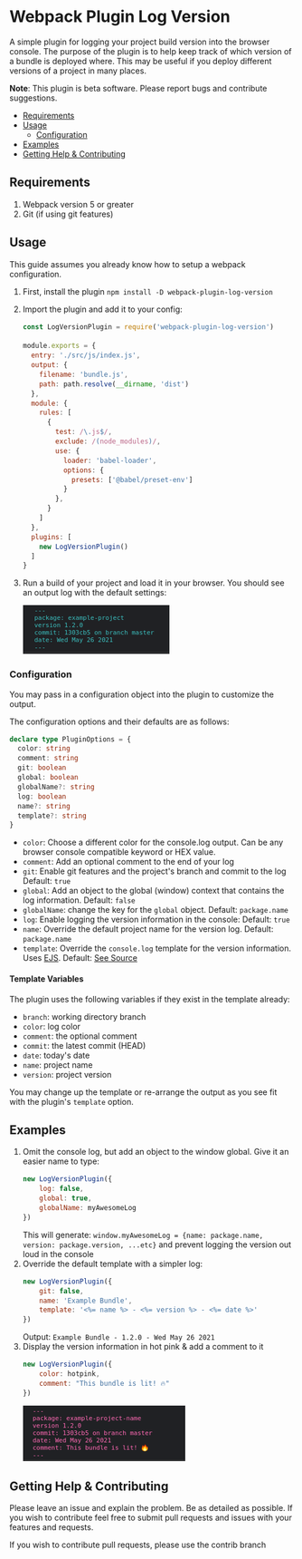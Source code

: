 # Webpack Plugin Log Version
A simple plugin for logging your project build version into the browser console. The purpose of the plugin is to help keep track of which version of a bundle is deployed where. This may be useful if you deploy different versions of a project in many places.

**Note**: This plugin is beta software. Please report bugs and contribute suggestions.

<!-- MarkdownTOC autolink="true" autoanchor="true" levels="1,2,3" -->

- [Requirements](#requirements)
- [Usage](#usage)
    - [Configuration](#configuration)
- [Examples](#examples)
- [Getting Help & Contributing](#getting-help--contributing)

<!-- /MarkdownTOC -->

<a id="requirements"></a>
## Requirements
1. Webpack version 5 or greater
2. Git (if using git features)

<a id="usage"></a>
## Usage
This guide assumes you already know how to setup a webpack configuration.

1. First, install the plugin `npm install -D webpack-plugin-log-version`
2. Import the plugin and add it to your config:
    ```javascript
    const LogVersionPlugin = require('webpack-plugin-log-version')

    module.exports = {
      entry: './src/js/index.js',
      output: {
        filename: 'bundle.js',
        path: path.resolve(__dirname, 'dist') 
      },
      module: {
        rules: [
          { 
            test: /\.js$/,
            exclude: /(node_modules)/,
            use: {
              loader: 'babel-loader',
              options: {
                presets: ['@babel/preset-env']
              }
            },
          }
        ]
      },
      plugins: [
        new LogVersionPlugin()
      ]
    }
    ```
3. Run a build of your project and load it in your browser. You should see an output log with the default settings:

    ![Example image of the plugin's default settings](./example.png)

<a id="configuration"></a>
### Configuration

You may pass in a configuration object into the plugin to customize the output.

The configuration options and their defaults are as follows:
```typescript
declare type PluginOptions = {
  color: string
  comment: string
  git: boolean
  global: boolean
  globalName?: string
  log: boolean
  name?: string
  template?: string
}
```
* `color`: Choose a different color for the console.log output. Can be any browser console compatible keyword or HEX value.
* `comment`: Add an optional comment to the end of your log
* `git`: Enable git features and the project's branch and commit to the log Default: `true`
*  `global`: Add an object to the global (window) context that contains the log information. Default: `false`
* `globalName`: change the key for the `global` object. Default: `package.name`
* `log`: Enable logging the version information in the console: Default: `true`
* `name`: Override the default project name for the version log. Default: `package.name`
* `template`: Override the `console.log` template for the version information. Uses [EJS](https://ejs.co/). Default: [See Source](./src/templates/default.ejs)

<a id="template-variables"></a>
#### Template Variables
The plugin uses the following variables if they exist in the template already:

* `branch`: working directory branch
* `color`: log color
* `comment`: the optional comment
* `commit`: the latest commit (HEAD)
* `date`: today's date
* `name`: project name
* `version`: project version

You may change up the template or re-arrange the output as you see fit with the plugin's `template` option.

<a id="examples"></a>
## Examples

1. Omit the console log, but add an object to the window global. Give it an easier name to type:
    ```javascript
    new LogVersionPlugin({
        log: false,
        global: true,
        globalName: myAwesomeLog
    })
    ```
    This will generate: `window.myAwesomeLog = {name: package.name, version: package.version, ...etc}` and prevent logging the version out loud in the console
2. Override the default template with a simpler log:
    ```javascript
    new LogVersionPlugin({
        git: false,
        name: 'Example Bundle',
        template: '<%= name %> - <%= version %> - <%= date %>'
    })
    ```
    Output: `Example Bundle - 1.2.0 - Wed May 26 2021`
3. Display the version information in hot pink & add a comment to it
    ```javascript
    new LogVersionPlugin({
        color: hotpink,
        comment: "This bundle is lit! 🔥"
    })
    ```
    ![This bundle is lit](./example_lit.png)

<a id="getting-help--contributing"></a>
## Getting Help & Contributing

Please leave an issue and explain the problem. Be as detailed as possible. If you wish to contribute feel free to submit pull requests and issues with your features and requests.

If you wish to contribute pull requests, please use the contrib branch